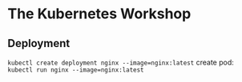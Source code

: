 # The Kubernetes Workshop

## Deployment
``kubectl create deployment nginx --image=nginx:latest``
create pod: ``kubectl run nginx --image=nginx:latest``

